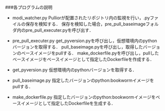 ###各プログラムの説明
- modi_watcher.py
Pulliorが配置されたリポジトリ内の監視を行い，.pyファイルの保存を検知する．
保存を検知した場合，pre_pull_baseimageフォルダ内のpre_pull_executer.pyを呼び出す．

- pre_pull_executer.py
get_pyversion.pyを呼び出し，仮想環境内のpythonバージョンを取得する．
pull_baseimage.pyを呼び出し，取得したバージョンのベースイメージをpullする．
make_dockerfile.pyを呼び出し，pullしたベースイメージをベースイメージとして指定したDockerfileを作成する．

- get_pyversion.py
仮想環境内のpythonバージョンを取得する．

- pull_baseimage.py
指定したバージョンのpython:bookwormイメージをpullする．

- make_dockerfile.py
指定したバージョンのpython:bookwormイメージをベースイメージとして指定したDockerfileを生成する．
